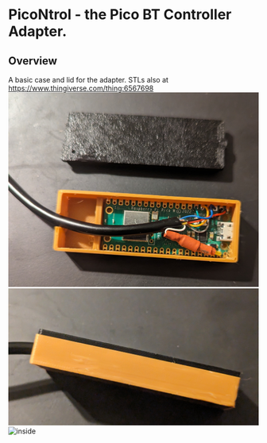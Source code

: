 
# PicoNtrol - the Pico BT Controller Adapter.
## Overview
A basic case and lid for the adapter.
STLs also at https://www.thingiverse.com/thing:6567698
![open](images/Parts.jpg)
![side](images/Side.jpg)
![inside](image/sInside.jpg)
